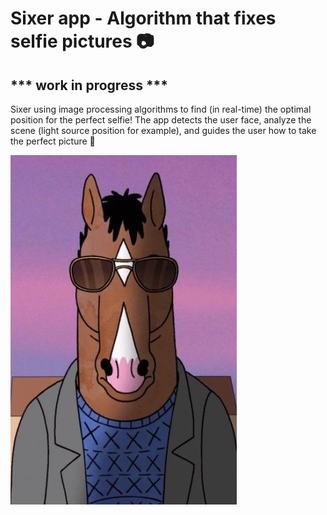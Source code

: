 # Sixer app - Algorithm that fixes selfie pictures 📷
## *** work in progress ***

Sixer using image processing algorithms to find (in real-time) the optimal position for the perfect selfie!
The app detects the user face, analyze the scene (light source position for example),
and guides the user how to take the perfect picture 📸

![Alt text](app/src/main/res/drawable-v24/bojack.jpg)
